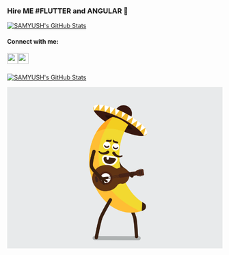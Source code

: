 ### Hire ME #FLUTTER and ANGULAR 👋

<!--
**Samyush/SAMYUSH** is a ✨ _special_ ✨ repository because its `README.md` (this file) appears on your GitHub profile.

Here are some ideas to get you started:
-->

[![SAMYUSH's GitHub Stats](https://github-readme-stats.vercel.app/api?username=samyush&&show_icons=true&title_color=ffffff&icon_color=bb2acf&text_color=daf7dc&bg_color=151515)](https://github.com/samyush)


#### Connect with me:

<p float="left">
  <a href="https://www.instagram.com/samyush/"><img align="left" width="25" height="25" src="https://imgur.com/eSyhc0r.png"/></a>
  <a href="https://www.linkedin.com/in/samyush-m-4232a3150/"><img align="left" width="25" height="25" src="https://imgur.com/OS9gna2.png"/></a>
</p><br/>
&nbsp;

[![SAMYUSH's GitHub Stats](https://github-readme-stats.vercel.app/api?username=samyush&show_icons=true&&them=&hide_title=false)](https://github.com/samyush)

![End Banner](https://github.com/Samyush/TikTacToe_AI/blob/master/images/banana2.gif)
